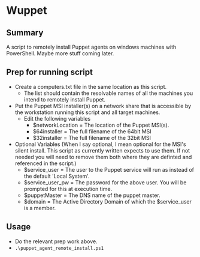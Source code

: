 # Wuppet
## Summary
A script to remotely install Puppet agents on windows machines with PowerShell.  Maybe more stuff coming later.

## Prep for running script
- Create a computers.txt file in the same location as this script.
  - The list should contain the resolvable names of all the machines you intend to remotely install Puppet.
- Put the Puppet MSI installer(s) on a network share that is accessible by the workstation running this script and all target machines.
  - Edit the following variables
    - $networkLocation = The location of the Puppet MSI(s).
    - $64installer     = The full filename of the 64bit MSI 
    - $32installer   = The full filename of the 32bit MSI 
- Optional Variables (When I say optional, I mean optional for the MSI's silent install.  This script as currently written expects to use them.  If not needed you will need to remove them both where they are definted and referenced in the script.)
  - $service_user    = The user to the Puppet service will run as instead of the default 'Local System'.
  - $service_user_pw = The password for the above user.  You will be prompted for this at execution time.
  - $puppetMaster    = The DNS name of the puppet master.
  - $domain          = The Active Directory Domain of which the $service_user is a member.

## Usage
  - Do the relevant prep work above.
  - `.\puppet_agent_remote_install.ps1`
